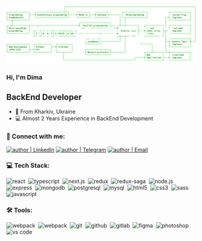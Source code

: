 <img src="https://github.com/Pustrik/Pustrik/blob/main/assets/cover.png">

### Hi, I'm Dima

## BackEnd Developer

- 🌇 From Kharkiv, Ukraine
- 💻 Almost 2 Years Experience in BackEnd Development

### 🤝 Connect with me:

[<img alt="author | LinkedIn" src="https://img.shields.io/badge/linkedin-0077B5.svg?&style=for-the-badge&logo=linkedin&logoColor=fff" />][linkedin]
[<img alt="author | Telegram" src="https://img.shields.io/badge/telegram-0088cc.svg?&style=for-the-badge&logo=telegram&logoColor=fff" />][telegram]
[<img alt="author | Email" src="https://img.shields.io/badge/email-C21325.svg?&style=for-the-badge&logo=gmail&logoColor=fff" />][email]

### 💻 Tech Stack:

<img alt="react" src="https://img.shields.io/badge/react-darkgreen?&style=for-the-badge&logo=react&logoColor=fff&logoWidth=20&labelColor=darkgreen" />&nbsp;
<img alt="typescript" src="https://img.shields.io/badge/typescript-darkgreen?&style=for-the-badge&logo=typescript&logoColor=fff&logoWidth=20&labelColor=darkgreen" />&nbsp;
<img alt="next.js"  src="https://img.shields.io/badge/next.js-darkgreen?&style=for-the-badge&logo=next.js&logoColor=fff&logoWidth=20&labelColor=darkgreen" />&nbsp;
<img alt="redux"  src="https://img.shields.io/badge/redux-darkgreen?&style=for-the-badge&logo=redux&logoColor=fff&logoWidth=20&labelColor=darkgreen"  />&nbsp;
<img alt="redux-saga"  src="https://img.shields.io/badge/redux saga-darkgreen?&style=for-the-badge&logo=redux-saga&logoColor=fff&logoWidth=20&labelColor=darkgreen"  />&nbsp;
<img alt="node.js"  src="https://img.shields.io/badge/node.js-darkgreen?&style=for-the-badge&logo=node.js&logoColor=fff&logoWidth=20&labelColor=darkgreen"  />&nbsp;
<img alt="express"  src="https://img.shields.io/badge/express-darkgreen?&style=for-the-badge&logo=express&logoColor=fff&logoWidth=20&labelColor=darkgreen"  />&nbsp;
<img alt="mongodb"  src="https://img.shields.io/badge/mongodb-darkgreen?&style=for-the-badge&logo=mongodb&logoColor=fff&logoWidth=20&labelColor=darkgreen"  />&nbsp;
<img alt="postgresql"  src="https://img.shields.io/badge/postgresql-darkgreen?&style=for-the-badge&logo=postgresql&logoColor=fff&logoWidth=20&labelColor=darkgreen"  />&nbsp;
<img alt="mysql"  src="https://img.shields.io/badge/mysql-darkgreen?&style=for-the-badge&logo=mysql&logoColor=fff&logoWidth=20&labelColor=darkgreen"  />&nbsp;
<img alt="html5"  src="https://img.shields.io/badge/html-darkgreen?&style=for-the-badge&logo=html5&logoColor=fff&logoWidth=20&labelColor=darkgreen"  />&nbsp;
<img alt="css3"  src="https://img.shields.io/badge/css-darkgreen?&style=for-the-badge&logo=css3&logoColor=fff&logoWidth=20&labelColor=darkgreen"  />&nbsp;
<img alt="sass"  src="https://img.shields.io/badge/sass-darkgreen?&style=for-the-badge&logo=sass&logoColor=fff&logoWidth=20&labelColor=darkgreen"  />&nbsp;
<img alt="javascript"  src="https://img.shields.io/badge/javascript-darkgreen?&style=for-the-badge&logo=javascript&logoColor=fff&logoWidth=20&labelColor=darkgreen"  />&nbsp;

### 🛠 Tools:

<img alt="webpack"  src="https://img.shields.io/badge/webpack-darkgreen?&style=for-the-badge&logo=webpack&logoColor=fff&logoWidth=20&labelColor=darkgreen"  />&nbsp;
<img alt="webpack"  src="https://img.shields.io/badge/azure devops-darkgreen?&style=for-the-badge&logo=azure-devops&logoColor=fff&logoWidth=20&labelColor=darkgreen"  />&nbsp;
<img alt="git"  src="https://img.shields.io/badge/git-darkgreen?&style=for-the-badge&logo=git&logoColor=fff&logoWidth=20&labelColor=darkgreen"  />&nbsp;
<img alt="github"  src="https://img.shields.io/badge/github-darkgreen?&style=for-the-badge&logo=github&logoColor=fff&logoWidth=20&labelColor=darkgreen"  />&nbsp;
<img alt="gitlab"  src="https://img.shields.io/badge/gitlab-darkgreen?&style=for-the-badge&logo=gitlab&logoColor=fff&logoWidth=20&labelColor=darkgreen"  />&nbsp;
<img alt="figma"  src="https://img.shields.io/badge/figma-darkgreen?&style=for-the-badge&logo=figma&logoColor=fff&logoWidth=20&labelColor=darkgreen"  />&nbsp;
<img alt="photoshop"  src="https://img.shields.io/badge/photoshop-darkgreen?&style=for-the-badge&logo=adobe-photoshop&logoColor=fff&logoWidth=20&labelColor=darkgreen"  />&nbsp;
<img alt="vs code"  src="https://img.shields.io/badge/webstorm-darkgreen?&style=for-the-badge&logo=webstorm&logoColor=fff&logoWidth=20&labelColor=darkgreen"  />

[linkedin]: https://www.linkedin.com/in/peter-ilyash/
[telegram]: https://t.me/pustrik
[email]: mailto:dmitrypustovalov2000@gmail.com
